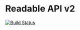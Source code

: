 Readable API v2
=================================

[![Build Status](https://travis-ci.org/pubsy/readable2-api.svg?branch=master)](https://travis-ci.org/pubsy/readable2-api)

